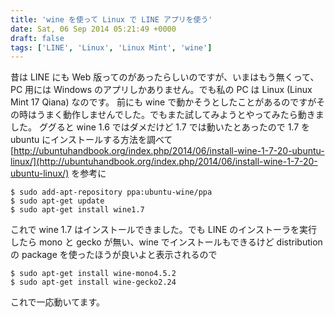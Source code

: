 ```yaml
---
title: 'wine を使って Linux で LINE アプリを使う'
date: Sat, 06 Sep 2014 05:21:49 +0000
draft: false
tags: ['LINE', 'Linux', 'Linux Mint', 'wine']
---
```


昔は LINE にも Web 版ってのがあったらしいのですが、いまはもう無くって、PC 用には Windows のアプリしかありません。でも私の PC は Linux (Linux Mint 17 Qiana) なのです。 前にも wine で動かそうとしたことがあるのですがその時はうまく動作しませんでした。でもまた試してみようとやってみたら動きました。 ググると wine 1.6 ではダメだけど 1.7 では動いたとあったので 1.7 を ubuntu にインストールする方法を調べて [http://ubuntuhandbook.org/index.php/2014/06/install-wine-1-7-20-ubuntu-linux/](http://ubuntuhandbook.org/index.php/2014/06/install-wine-1-7-20-ubuntu-linux/) を参考に

```
$ sudo add-apt-repository ppa:ubuntu-wine/ppa
$ sudo apt-get update
$ sudo apt-get install wine1.7
```

これで wine 1.7 はインストールできました。でも LINE のインストーラを実行したら mono と gecko が無い、wine でインストールもできるけど distribution の package を使ったほうが良いよと表示されるので

```
$ sudo apt-get install wine-mono4.5.2
$ sudo apt-get install wine-gecko2.24
```

これで一応動いてます。
